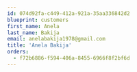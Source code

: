 ```yaml
---
id: 074d92fa-c449-412a-921a-35aa336842d2
blueprint: customers
first_name: Anela
last_name: Bakija
email: anelabakija1978@gmail.com
title: 'Anela Bakija'
orders:
  - f72b6886-f594-406a-8455-6966f8f2bf6d
---
```

